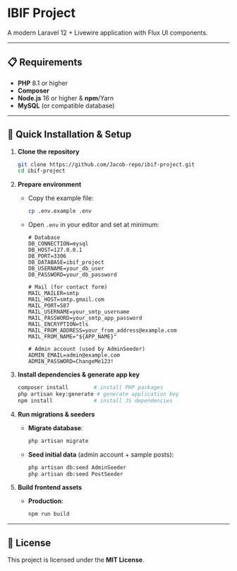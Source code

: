 # IBIF Project

A modern Laravel 12 + Livewire application with Flux UI components.

---

## 📋 Requirements

* **PHP** 8.1 or higher
* **Composer**
* **Node.js** 16 or higher & **npm**/Yarn
* **MySQL** (or compatible database)

---

## 🔧 Quick Installation & Setup

1. **Clone the repository**

   ```bash
   git clone https://github.com/Jacob-repo/ibif-project.git
   cd ibif-project
   ```

2. **Prepare environment**

   * Copy the example file:

     ```bash
     cp .env.example .env
     ```
   * Open `.env` in your editor and set at minimum:

     ```dotenv
     # Database
     DB_CONNECTION=mysql
     DB_HOST=127.0.0.1
     DB_PORT=3306
     DB_DATABASE=ibif_project
     DB_USERNAME=your_db_user
     DB_PASSWORD=your_db_password

     # Mail (for contact form)
     MAIL_MAILER=smtp
     MAIL_HOST=smtp.gmail.com
     MAIL_PORT=587
     MAIL_USERNAME=your_smtp_username
     MAIL_PASSWORD=your_smtp_app_password
     MAIL_ENCRYPTION=tls
     MAIL_FROM_ADDRESS=your_from_address@example.com
     MAIL_FROM_NAME="${APP_NAME}"

     # Admin account (used by AdminSeeder)
     ADMIN_EMAIL=admin@example.com
     ADMIN_PASSWORD=ChangeMe123!
     ```

3. **Install dependencies & generate app key**

   ```bash
   composer install        # install PHP packages
   php artisan key:generate # generate application key
   npm install             # install JS dependencies
   ```

4. **Run migrations & seeders**

   * **Migrate database**:

     ```bash
     php artisan migrate
     ```
   * **Seed initial data** (admin account + sample posts):

     ```bash
     php artisan db:seed AdminSeeder
     php artisan db:seed PostSeeder
     ```

5. **Build frontend assets**

   * **Production**:

     ```bash
     npm run build
     ```


---

## 📄 License

This project is licensed under the **MIT License**.
